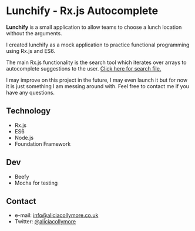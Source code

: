 Lunchify - Rx.js Autocomplete
======
**Lunchify** is a small application to allow teams to choose a lunch location without the arguments.

I created lunchify as a mock application to practice functional programming using Rx.js and ES6.

The main Rx.js functionality is the search tool which iterates over arrays to autocomplete suggestions to the user. [Click here for search file.](https://github.com/leesh22/Lunchify-Rx/blob/master/js/autoComplete/search.js)

I may improve on this project in the future, I may even launch it but for now it is just something I am messing around with. Feel free to contact me if you have any questions.

## Technology
* Rx.js
* ES6
* Node.js
* Foundation Framework

## Dev
* Beefy
* Mocha for testing


## Contact
* e-mail: info@aliciacollymore.co.uk
* Twitter: [@aliciacollymore](https://twitter.com/aliciacollymore "aliciacollymore on twitter")
